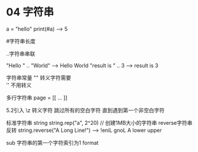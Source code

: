 # 04 字符串

a = "hello"
print(#a)  --> 5

#字符串长度

..字符串串联

"Hello " .. "World" --> Hello World
"result is " .. 3 --> result is 3

字符串常量
"" 转义字符需要\
'' 不用转义


多行字符串
page = [[
    ...
]]

5.2引入 \z 转义字符
跳过所有的空白字符  直到遇到第一个非空白字符


标准字符串 string
string.rep("a", 2^20) //  创建1MB大小的字符串
reverse字符串反转  string.reverse("A Long Line!") --> !eniL gnoL A
lower
upper

sub  字符串的第一个字符索引为1
format
